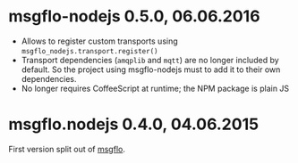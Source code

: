 
# msgflo-nodejs 0.5.0, 06.06.2016

* Allows to register custom transports using `msgflo_nodejs.transport.register()`
* Transport dependencies (`amqplib` and `mqtt`) are no longer included by default.
So the project using msgflo-nodejs must to add it to their own dependencies.
* No longer requires CoffeeScript at runtime; the NPM package is plain JS

# msgflo.nodejs 0.4.0, 04.06.2015

First version split out of [msgflo](https://github.com/msgflo/msgflo).
